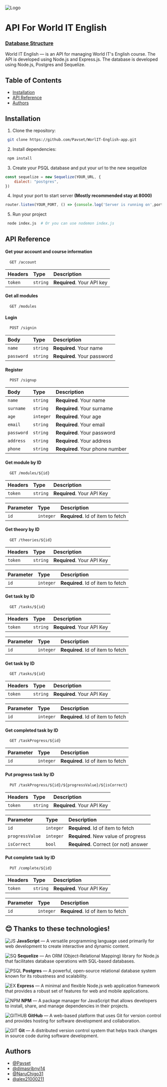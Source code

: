 
![Logo](https://i.ibb.co/Xtm0zTf/Frame-113.png)


# API For World IT English
### [Database Structure](https://www.figma.com/board/ErOJZwu5ySTPJHghzrkTz3/Untitled?node-id=0-1&t=vJpjBLJrGrVonNJ9-1)
World IT English — is an API for managing World IT's English course. The API is developed using Node.js and Express.js. The database is developed using Node.js, Postgres and Sequelize.

## Table of Contents
- [Installation](#installation)
- [API Reference](#api-reference)
- [Authors](#authors)
## Installation
1. Clone the repository:
```bash
 git clone https://github.com/Pavset/WorlIT-English-app.git
```

2. Install dependencies:
```bash
 npm install
```
    
3. Create your PSQL database and put your url to the new sequelize

```js
const sequelize = new Sequelize(YOUR_URL, {
    dialect: "postgres",
})
```

4. Input your port to start server **(Mostly recommended stay at 8000)**

```js
router.listen(YOUR_PORT, () => {console.log('Server is running on',port)})
```

5. Run your project

```bash
 node index.js  # Or you can use nodemon index.js
```

## API Reference

#### Get your account and course information

```http
  GET /account
```

| Headers | Type     | Description                |
| :-------- | :------- | :------------------------- |
| `token` | `string` | **Required**. Your API key |

#### Get all modules

```http
  GET /modules
```

#### Login

```http
  POST /signin
```
| Body | Type     | Description                |
| :-------- | :------- | :------------------------- |
| `name` | `string` | **Required**. Your name |
| `password` | `string` | **Required**. Your password |

#### Register

```http
  POST /signup
```
| Body | Type     | Description                |
| :-------- | :------- | :------------------------- |
| `name` | `string` | **Required**. Your name |
| `surname` | `string` | **Required**. Your surname |
| `age` | `integer` | **Required**. Your age |
| `email` | `string` | **Required**. Your email |
| `password` | `string` | **Required**. Your password |
| `address` | `string` | **Required**. Your address |
| `phone` | `string` | **Required**. Your phone number |

#### Get module by ID

```http
  GET /modules/${id}
```

| Headers | Type     | Description                |
| :-------- | :------- | :------------------------- |
| `token` | `string` | **Required**. Your API Key |

| Parameter | Type     | Description                |
| :-------- | :------- | :------------------------- |
| `id` | `integer` | **Required**. Id of item to fetch |

#### Get theory by ID

```http
  GET /theories/${id}
```

| Headers | Type     | Description                |
| :-------- | :------- | :------------------------- |
| `token` | `string` | **Required**. Your API Key |

| Parameter | Type     | Description                |
| :-------- | :------- | :------------------------- |
| `id` | `integer` | **Required**. Id of item to fetch |

#### Get task by ID

```http
  GET /tasks/${id}
```

| Headers | Type     | Description                |
| :-------- | :------- | :------------------------- |
| `token` | `string` | **Required**. Your API Key |

| Parameter | Type     | Description                |
| :-------- | :------- | :------------------------- |
| `id` | `integer` | **Required**. Id of item to fetch |

#### Get task by ID

```http
  GET /tasks/${id}
```

| Headers | Type     | Description                |
| :-------- | :------- | :------------------------- |
| `token` | `string` | **Required**. Your API Key |

| Parameter | Type     | Description                |
| :-------- | :------- | :------------------------- |
| `id` | `integer` | **Required**. Id of item to fetch |

#### Get completed task by ID

```http
  GET /taskProgress/${id}
```

| Parameter | Type     | Description                |
| :-------- | :------- | :------------------------- |
| `id` | `integer` | **Required**. Id of item to fetch |

#### Put progress task by ID

```http
  PUT /taskProgress/${id}/${progressValue}/${isCorrect}
```

| Headers | Type     | Description                |
| :-------- | :------- | :------------------------- |
| `token` | `string` | **Required**. Your API Key |


| Parameter | Type     | Description                |
| :-------- | :------- | :------------------------- |
| `id` | `integer` | **Required**. Id of item to fetch |
| `progressValue` | `integer` | **Required**. New value of progress |
| `isCorrect` | `bool` | **Required**. Correct (or not) answer |

#### Put complete task by ID

```http
  PUT /complete/${id}
```

| Headers | Type     | Description                |
| :-------- | :------- | :------------------------- |
| `token` | `string` | **Required**. Your API Key |


| Parameter | Type     | Description                |
| :-------- | :------- | :------------------------- |
| `id` | `integer` | **Required**. Id of item to fetch |


## 😊 Thanks to these technologies!
![JS](https://skillicons.dev/icons?i=js) **JavaScript** — A versatile programming language used primarily for web development to create interactive and dynamic content.

![SQ](https://skillicons.dev/icons?i=sequelize) **Sequelize** — An ORM (Object-Relational Mapping) library for Node.js that facilitates database operations with SQL-based databases.

![PSQL](https://skillicons.dev/icons?i=postgres) **Postgres** — A powerful, open-source relational database system known for its robustness and scalability.

![EX](https://skillicons.dev/icons?i=express) **Express** — A minimal and flexible Node.js web application framework that provides a robust set of features for web and mobile applications.

![NPM](https://skillicons.dev/icons?i=npm) **NPM** — A package manager for JavaScript that allows developers to install, share, and manage dependencies in their projects.

![GITHUB](https://skillicons.dev/icons?i=github) **GitHub** — A web-based platform that uses Git for version control and provides hosting for software development and collaboration.

![GIT](https://skillicons.dev/icons?i=git) **Git** — A distributed version control system that helps track changes in source code during software development.


## Authors
- [@Pavset](https://github.com/Pavset)
- [@dimasribnyj14](https://www.github.com/dimasribnyj14)
- [@NaruChigo31](https://github.com/NaruChigo31)
- [@alex21000211](https://github.com/alex21000211)
